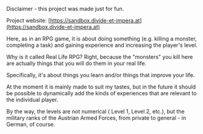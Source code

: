 Disclaimer - this project was made just for fun.

Project website: [https://sandbox.divide-et-impera.at](https://sandbox.divide-et-impera.at)

Here, as in an RPG game, it is about doing something (e.g. killing a monster, completing a task) and
gaining experience and increasing the player's level.

Why is it called Real Life RPG? Right, because the "monsters" you kill here are actually things that
you will do them in your real life.

Specifically, it's about things you learn and/or things that improve your life.

At the moment it is mainly made to suit my tastes, but in the future it should be possible to
dynamically add the kinds of experiences that are relevant to the individual player.

By the way, the levels are not numerical ( Level 1, Level 2, etc.), but the military ranks
of the Austrian Armed Forces, from private to general - in German, of course.

